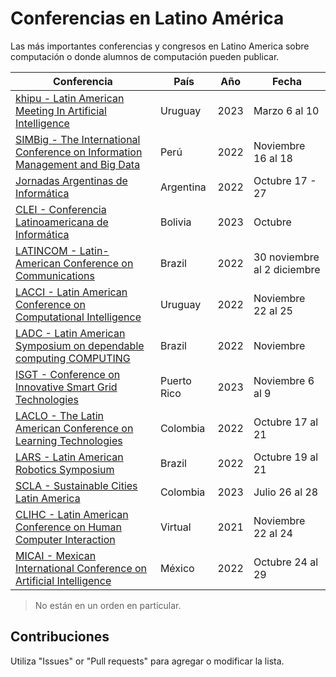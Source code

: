 # Conferencias en Latino América
Las más importantes conferencias y congresos en Latino America sobre computación o donde alumnos de computación pueden publicar. 

Conferencia | País | Año | Fecha
-|-|-|-
[khipu - Latin American Meeting In Artificial Intelligence](https://khipu.ai/) | Uruguay | 2023 |Marzo 6 al 10
[SIMBig - The International Conference on Information Management and Big Data](https://simbig.org/) | Perú | 2022 | Noviembre 16 al 18
[Jornadas Argentinas de Informática](https://51jaiio.sadio.org.ar/) | Argentina | 2022 | Octubre 17 - 27
[CLEI - Conferencia Latinoamericana de Informática](https://conferencia2023.clei.org/) | Bolivia | 2023 | Octubre
[LATINCOM - Latin-American Conference on Communications](https://latincom2022.ieee-latincom.org/) | Brazil | 2022 | 30 noviembre al 2 diciembre
[LACCI - Latin American Conference on Computational Intelligence](https://la-cci.org/) | Uruguay | 2022 | Noviembre 22 al 25
[LADC - Latin American Symposium on dependable computing COMPUTING](https://ladc.sbc.org.br/) | Brazil | 2022 | Noviembre
[ISGT - Conference on Innovative Smart Grid Technologies](https://ieee-isgt-latam.org/) | Puerto Rico | 2023 | Noviembre 6 al 9
[LACLO - The Latin American Conference on Learning Technologies](https://www.laclo2022.co/) | Colombia | 2022 | Octubre 17 al 21
[LARS - Latin American Robotics Symposium](https://fei.edu.br/robotica/lars-sbr/index.html) | Brazil | 2022 | Octubre 19 al 21
[SCLA - Sustainable Cities Latin America](https://iot-scla.org/) | Colombia | 2023 | Julio 26 al 28
[CLIHC - Latin American Conference on Human Computer Interaction](https://clihc2021.laihc.org/index.html) | Virtual | 2021 | Noviembre 22 al 24
[MICAI - Mexican International Conference on Artificial Intelligence](http://www.micai.org/) | México | 2022 | Octubre 24 al 29

>No están en un orden en particular.

## Contribuciones

Utiliza "Issues" or "Pull requests" para agregar o modificar la lista.
